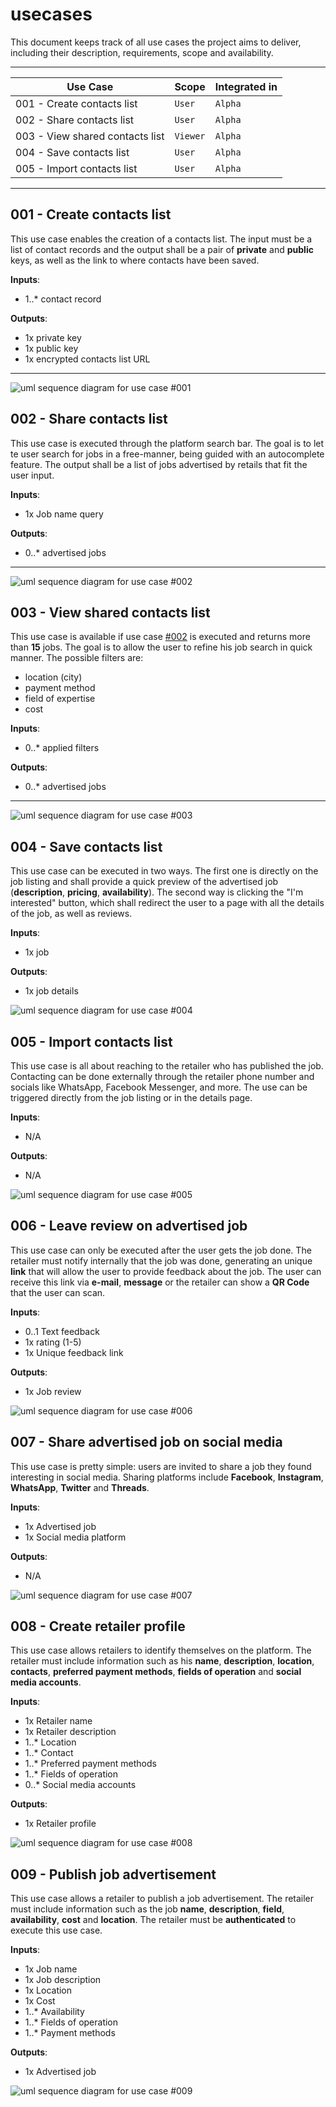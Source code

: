 # usecases

This document keeps track of all use cases the project aims to deliver, including their description, requirements, scope and availability.

---

|Use Case|Scope|Integrated in|
|--------|-----|-------------|
|001 - Create contacts list|`User`|`Alpha`|
|002 - Share contacts list|`User`|`Alpha`|
|003 - View shared contacts list|`Viewer`|`Alpha`|
|004 - Save contacts list|`User`|`Alpha`|
|005 - Import contacts list|`User`|`Alpha`|

---

## 001 - Create contacts list

This use case enables the creation of a contacts list. The input must be a list of contact records and the output shall be a pair of **private** and **public** keys, as well as the link to where contacts have been saved.

**Inputs**:

- 1..* contact record

**Outputs**:

- 1x private key
- 1x public key
- 1x encrypted contacts list URL

---

![uml sequence diagram for use case #001](src/usecases/001-list-advertised-jobs.svg)

## 002 - Share contacts list

This use case is executed through the platform search bar. The goal is to let te user search for jobs in a free-manner, being guided with an autocomplete feature. The output shall be a list of jobs advertised by retails that fit the user input.

**Inputs**:

- 1x Job name query

**Outputs**:

- 0..* advertised jobs

---

![uml sequence diagram for use case #002](src/usecases/002-search-jobs.svg)

## 003 - View shared contacts list

This use case is available if use case [#002](#002---search-for-a-job) is executed and returns more than **15** jobs. The goal is to allow the user to refine his job search in quick manner. The possible filters are:

- location (city)
- payment method
- field of expertise
- cost

**Inputs**:

- 0..* applied filters

**Outputs**:

- 0..* advertised jobs

---

![uml sequence diagram for use case #003](src/usecases/003-filter-listed-jobs.svg)

## 004 - Save contacts list

This use case can be executed in two ways. The first one is directly on the job listing and shall provide a quick preview of the advertised job (**description**, **pricing**, **availability**). The second way is clicking the "I'm interested" button, which shall redirect the user to a page with all the details of the job, as well as reviews.

**Inputs**:

- 1x job

**Outputs**:

- 1x job details

![uml sequence diagram for use case #004](src/usecases/004-see-details-about-advertised-job.svg)

## 005 - Import contacts list

This use case is all about reaching to the retailer who has published the job. Contacting can be done externally through the retailer phone number and socials like WhatsApp, Facebook Messenger, and more. The use can be triggered directly from the job listing or in the details page.

**Inputs**:

- N/A

**Outputs**:

- N/A

![uml sequence diagram for use case #005](src/usecases/005-contact-job-retailer.svg)

## 006 - Leave review on advertised job

This use case can only be executed after the user gets the job done. The retailer must notify internally that the job was done, generating an unique **link** that will allow the user to provide feedback about the job. The user can receive this link via **e-mail**, **message** or the retailer can show a **QR Code** that the user can scan.

**Inputs**:

- 0..1 Text feedback
- 1x rating (1-5)
- 1x Unique feedback link

**Outputs**:

- 1x Job review

![uml sequence diagram for use case #006](src/usecases/006-leave-review-on-advertised-job.svg)

## 007 - Share advertised job on social media

This use case is pretty simple: users are invited to share a job they found interesting in social media. Sharing platforms include **Facebook**, **Instagram**, **WhatsApp**, **Twitter** and **Threads**.

**Inputs**:

- 1x Advertised job
- 1x Social media platform

**Outputs**:

- N/A

![uml sequence diagram for use case #007](src/usecases/007-share-advertised-job.svg)

## 008 - Create retailer profile

This use case allows retailers to identify themselves on the platform. The retailer must include information such as his **name**, **description**, **location**, **contacts**, **preferred payment methods**, **fields of operation** and **social media accounts**.

**Inputs**:

- 1x Retailer name
- 1x Retailer description
- 1..* Location
- 1..* Contact
- 1..* Preferred payment methods
- 1..* Fields of operation
- 0..* Social media accounts

**Outputs**:

- 1x Retailer profile

![uml sequence diagram for use case #008](src/usecases/008-create-retailer-profile.svg)

## 009 - Publish job advertisement

This use case allows a retailer to publish a job advertisement. The retailer must include information such as the job **name**, **description**, **field**, **availability**, **cost** and **location**. The retailer must be **authenticated** to execute this use case.

**Inputs**:

- 1x Job name
- 1x Job description
- 1x Location
- 1x Cost
- 1..* Availability
- 1..* Fields of operation
- 1..* Payment methods

**Outputs**:

- 1x Advertised job

![uml sequence diagram for use case #009](src/usecases/009-publish-job-advertisement.svg)